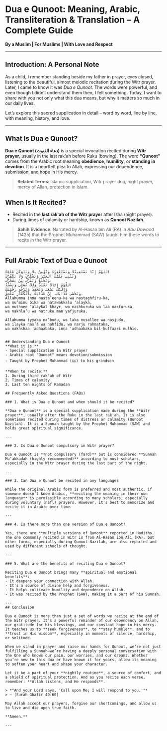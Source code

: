 # Dua e Qunoot: Meaning, Arabic, Transliteration & Translation – A Complete Guide

**By a Muslim | For Muslims | With Love and Respect**

---

## Introduction: A Personal Note

As a child, I remember standing beside my father in prayer, eyes closed, listening to the beautiful, almost melodic recitation during the Witr prayer. Later, I came to know it was *Dua e Qunoot*. The words were powerful, and even though I didn’t understand them then, I felt something. Today, I want to share with you not only what this dua means, but why it matters so much in our daily lives.

Let’s explore this sacred supplication in detail – word by word, line by line, with meaning, history, and love.

---

## What Is Dua e Qunoot?

**Dua e Qunoot (دعاء القنوت)** is a special invocation recited during **Witr prayer**, usually in the last rak'ah before Ruku (bowing). The word **“Qunoot”** comes from the Arabic root meaning **obedience**, **humility**, or **standing in devotion**. It is a heartfelt plea to Allah, expressing our dependence, submission, and hope in His mercy.

> **Related Terms**: Islamic supplication, Witr prayer dua, night prayer, mercy of Allah, protection in Islam.



## When Is It Recited?

- Recited in the **last rak'ah of the Witr prayer** after Isha (night prayer).
- During times of calamity or hardship, known as **Qunoot Nazilah**.

> **Sahih Evidence**: Narrated by Al-Hasan bin Ali (RA) in *Abu Dawood* (1425) that the Prophet Muhammad (SAW) taught him these words to recite in the Witr prayer.

---

## Full Arabic Text of Dua e Qunoot

```arabic
اللَّهُمَّ إِنَّا نَسْتَعِينُكَ وَنَسْتَغْفِرُكَ وَنُؤْمِنُ بِكَ وَنَتَوَكَّلُ عَلَيْكَ 
وَنُثْنِي عَلَيْكَ الْخَيْرَ وَنَشْكُرُكَ وَلَا نَكْفُرُكَ 
وَنَخْلَعُ وَنَتْرُكُ مَنْ يَفْجُرُكَ.
اللَّهُمَّ إِيَّاكَ نَعْبُدُ وَلَكَ نُصَلِّي وَنَسْجُدُ 
وَإِلَيْكَ نَسْعَى وَنَحْفِدُ وَنَرْجُو رَحْمَتَكَ 
وَنَخْشَى عَذَابَكَ، إِنَّ عَذَابَكَ بِالْكُفَّارِ مُلْحِقٌ.
Allahumma inna nasta’eenu-ka wa nastaghfiru-ka, 
wa nu’minu bika wa natawakkalu ‘alayka, 
wa nuthnee ‘alaykal khayr, wa nashkuruka wa laa nakfuruka, 
wa nakhla’u wa natruku man yafjuruka.

Allahumma iyyaka na’budu, wa laka nusallee wa nasjudu, 
wa ilayka nas’á wa nahfidu, wa narju rahmataka, 
wa nakhshaa ‘adhaabaka, inna ‘adhaabaka bil-kuffaari mulhiq.


## Understanding Dua e Qunoot
**What it is:**
- Special supplication in Witr prayer
- Arabic root "Qunoot" means devotion/submission
- Taught by Prophet Muhammad (ﷺ) to his grandson

**When to recite:**
1. During third rak'ah of Witr
2. Times of calamity
3. Last ten nights of Ramadan

## Frequently Asked Questions (FAQs)

### 1. What is Dua e Qunoot and when should it be recited?

**Dua e Qunoot** is a special supplication made during the **Witr prayer**, usually after the Ruku in the last rak'ah. It is also sometimes recited during times of distress or calamity (Qunoot Nazilah). It is a Sunnah taught by the Prophet Muhammad (SAW) and holds great spiritual significance.

---

### 2. Is Dua e Qunoot compulsory in Witr prayer?

Dua e Qunoot is **not compulsory (fard)** but is considered **Sunnah Mu’akkadah (highly recommended)** according to most scholars, especially in the Witr prayer during the last part of the night.

---

### 3. Can Dua e Qunoot be recited in any language?

While the original Arabic form is preferred and most authentic, if someone doesn't know Arabic, **reciting the meaning in their own language** is permissible according to many scholars, especially during voluntary (nafl) prayers. However, it's best to memorize and recite it in Arabic over time.

---

### 4. Is there more than one version of Dua e Qunoot?

Yes, there are **multiple versions of Qunoot** reported in Hadiths. The one commonly recited in Witr is from Al-Hasan ibn Ali (RA), but other forms, especially during Qunoot Nazilah, are also reported and used by different schools of thought.

---

### 5. What are the benefits of reciting Dua e Qunoot?

Reciting Dua e Qunoot brings many **spiritual and emotional benefits**:
- It deepens your connection with Allah.
- It's a source of divine help and forgiveness.
- It helps cultivate humility and dependence on Allah.
- It was recited by the Prophet (SAW), making it a part of his Sunnah.

---
## Conclusion

Dua e Qunoot is more than just a set of words we recite at the end of the Witr prayer. It’s a powerful reminder of our dependency on Allah, our gratitude for His blessings, and our constant hope in His mercy. It teaches us to **seek forgiveness**, to **stay humble**, and to **trust in His wisdom**, especially in moments of silence, hardship, or solitude.

When we stand in prayer and raise our hands for Qunoot, we’re not just fulfilling a Sunnah—we’re having a deeply personal conversation with the One who knows our pain, our worries, and our dreams. Whether you’re new to this dua or have known it for years, allow its meaning to soften your heart and shape your character.

Let it be a part of your **nightly routine**, a source of comfort, and a shield of spiritual protection. And as you recite each verse, remember: **Allah listens, and He responds**.

> *"And your Lord says, 'Call upon Me; I will respond to you.'"*  
> — [Surah Ghafir 40:60]

May Allah accept our prayers, forgive our shortcomings, and allow us to live and die upon true faith.

**Ameen.**

---
